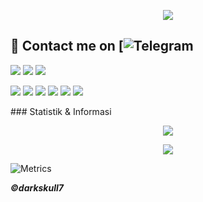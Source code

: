 
<p align="center">
  <img src="https://telegra.ph/file/a6b595b7433acd8519176.jpg">
</p>

## 📨 Contact me on [![Telegram](https://img.shields.io/badge/telegram-1b77FF.svg?style=for-the-badge&logo=telegramhttps://t.me/xskull7)
<p>
    <a href="http://darkskull7.my.to" target="blank"><img src="https://img.icons8.com/nolan/80/domain.png" /></a>
    <a href="https://facebook.com/dimas.as8" target="blank"><img src="https://img.icons8.com/nolan/80/facebook-new.png" /></a>
    <a href="https://instagram.com/dimassrmdani" target="blank"><img src="https://img.icons8.com/nolan/80/instagram-new.png" /></a>
   
</p>

<p>
    <img src="https://img.shields.io/badge/OS-Linux-blue?&logo=Linux" />
    <img src="https://img.shields.io/badge/OS-Windows-blue?&logo=Windows" />
    <img src="https://img.shields.io/badge/IDE-Xcode-blue?&logo=xcode" />
    <img src="https://img.shields.io/badge/Text%20Editor-Visual%20Studio%20Code-blue?&logo=visual%20studio%20code&logoColor=blue" />
    <img src="https://img.shields.io/badge/Sublime%20Text-gray?&logo=Sublime-Text" />
    <img src="https://komarev.com/ghpvc/?username=DarkSkull777&color=blue&style=flat-square&label=Manusia" />
</p>
### Statistik & Informasi

<p align="center"><a href="https://github.com/DarkSkull777"><img src="https://github-readme-stats.vercel.app/api?username=DarkSkull777&show_icons=true&theme=radical"></a></p>

<p align="center"><a href="https://github.com/DarkSkull777"><img src="https://github-readme-stats.vercel.app/api/top-langs/?username=DarkSkull777&theme=radical&layout=compact"></a></p> 


![Metrics](https://metrics.lecoq.io/DarkSkull777?template=classic&repositories.forks=true&languages=1&languages.colors=github&languages.threshold=0%25&config.timezone=Asia%2FJakarta)
<p><b><i><t>©darkskull7</p>